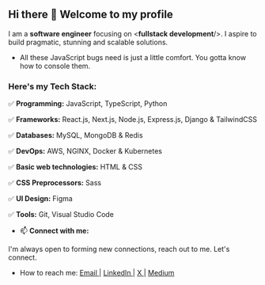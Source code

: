 ## Hi there 👋 Welcome to my profile

I am a **software engineer** focusing on <**fullstack development**/>. I aspire to build pragmatic, stunning and scalable solutions.

- All these JavaScript bugs need is just a little comfort. You gotta know how to console them.
  
### Here's my Tech Stack:

✅ **Programming:** JavaScript, TypeScript, Python

✅ **Frameworks:** React.js, Next.js, Node.js, Express.js, Django & TailwindCSS

✅ **Databases:** MySQL, MongoDB & Redis

✅ **DevOps:** AWS, NGINX, Docker & Kubernetes

✅ **Basic web technologies:** HTML & CSS

✅ **CSS Preprocessors:** Sass

✅ **UI Design:** Figma

✅ **Tools:** Git, Visual Studio Code

- 📫 **Connect with me:**

I'm always open to forming new connections, reach out to me. Let's connect.

- How to reach me: <a href="mailto:brianmayianda@gmail.com" target="_blank"> Email <a/>  |  <a href="https://www.linkedin.com/in/brian-mayianda/" target="_blank"> LinkedIn <a/>  |  <a href="https://x.com/BrianMayianda" target="_blank"> X <a/>  |  <a href="https://medium.com/@brianmayianda" target="_blank"> Medium <a/>


